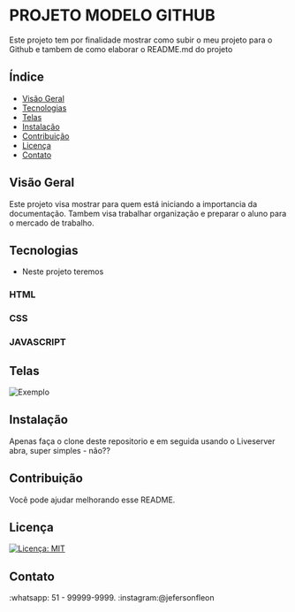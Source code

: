 # PROJETO MODELO GITHUB
Este projeto tem por finalidade mostrar como subir o meu projeto para o Github e tambem de como elaborar o README.md do projeto

## Índice

- [Visão Geral](#visão-geral)
- [Tecnologias](#tecnologias)
- [Telas](#telas)
- [Instalação](#instalação)
- [Contribuição](#contribuição)
- [Licença](#licença)
- [Contato](#contato)

## Visão Geral

Este projeto visa mostrar para quem está iniciando a importancia da documentação. Tambem visa trabalhar organização e preparar o aluno para o mercado de trabalho.

## Tecnologias

- Neste projeto teremos
### HTML
### CSS
### JAVASCRIPT

## Telas
![Exemplo](imagens/aula.jpg)

## Instalação

Apenas faça o clone deste repositorio e em seguida usando o Liveserver abra, super simples - não??


## Contribuição

Você pode ajudar melhorando esse README.

## Licença

[![Licença: MIT](https://img.shields.io/badge/Licença-MIT-blue.svg)](https://opensource.org/licenses/MIT)


## Contato

:whatsapp: 51 - 99999-9999.
:instagram:@jefersonfleon
